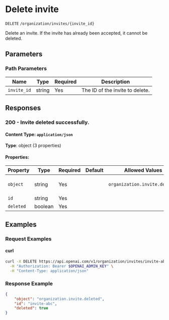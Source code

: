 # Delete invite

`DELETE` `/organization/invites/{invite_id}`

Delete an invite. If the invite has already been accepted, it cannot be deleted.

## Parameters

### Path Parameters

| Name | Type | Required | Description |
| ---- | ---- | -------- | ----------- |
| `invite_id` | string | Yes | The ID of the invite to delete. |

## Responses

### 200 - Invite deleted successfully.

#### Content Type: `application/json`

**Type**: object (3 properties)

#### Properties:

| Property | Type | Required | Default | Allowed Values | Description |
| -------- | ---- | -------- | ------- | -------------- | ----------- |
| `object` | string | Yes |  | `organization.invite.deleted` | The object type, which is always `organization.invite.deleted` |
| `id` | string | Yes |  |  |  |
| `deleted` | boolean | Yes |  |  |  |
## Examples

### Request Examples

#### curl
```bash
curl -X DELETE https://api.openai.com/v1/organization/invites/invite-abc \
  -H "Authorization: Bearer $OPENAI_ADMIN_KEY" \
  -H "Content-Type: application/json"

```

### Response Example

```json
{
    "object": "organization.invite.deleted",
    "id": "invite-abc",
    "deleted": true
}

```

